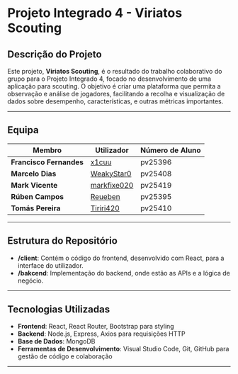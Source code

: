 # Projeto Integrado 4 - Viriatos Scouting

## Descrição do Projeto
Este projeto, **Viriatos Scouting**, é o resultado do trabalho colaborativo do grupo para o Projeto Integrado 4, focado no desenvolvimento de uma aplicação para scouting. O objetivo é criar uma plataforma que permita a observação e análise de jogadores, facilitando a recolha e visualização de dados sobre desempenho, características, e outras métricas importantes.

---

## Equipa

| Membro                  | Utilizador         | Número de Aluno |
|-------------------------|--------------------|-----------------|
| **Francisco Fernandes** | [x1cuu](https://github.com/x1cuu)              | pv25396         |
| **Marcelo Dias**        | [WeakyStar0](https://github.com/WeakyStar0)         | pv25408         |
| **Mark Vicente**        | [markfixe020](https://github.com/markfixe020)        | pv25419         |
| **Rúben Campos**        | [Reueben](https://github.com/Reueben)            | pv25395         |
| **Tomás Pereira**       | [Tiriri420](https://github.com/Tiriri420)          | pv25410         |

---

## Estrutura do Repositório

- **/client**: Contém o código do frontend, desenvolvido com React, para a interface do utilizador.
- **/bakcend**: Implementação do backend, onde estão as APIs e a lógica de negócio.

---

## Tecnologias Utilizadas

- **Frontend**: React, React Router, Bootstrap para styling
- **Backend**: Node.js, Express, Axios para requisições HTTP
- **Base de Dados**: MongoDB
- **Ferramentas de Desenvolvimento**: Visual Studio Code, Git, GitHub para gestão de código e colaboração

---
